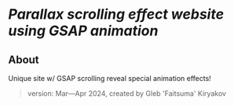 # **_Parallax scrolling effect website using GSAP animation_**

## About

Unique site w/ GSAP scrolling reveal special animation effects!
​
> version: Mar—Apr 2024, created by Gleb 'Faitsuma' Kiryakov